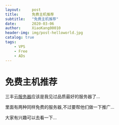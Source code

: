 ```yaml
---
layout:     post
title:      免费主机推荐
subtitle:   "免费主机推荐"
date:       2020-03-06
author:     XiaoKang00010
header-img: img/post-helloworld.jpg
catalog: true
tags:
    - VPS
    - Free
    - ADs
---
```

# 免费主机推荐

三丰云[服务器](https://sanfengyun.com)应该是我见过品质最好的服务器了...<br>

里面有两种同样免费的服务器,不过要帮他们做一下推广...<br>

大家有兴趣可以去看一下...

